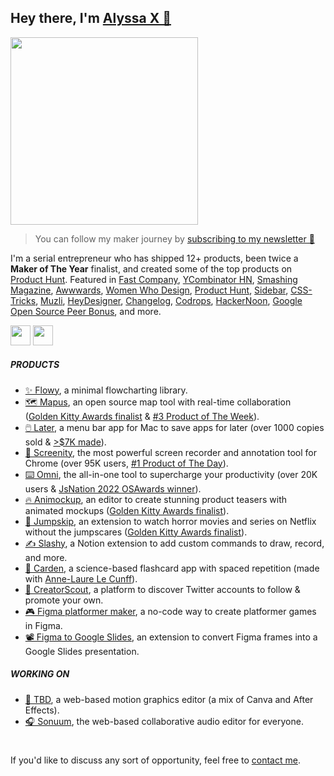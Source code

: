 ## Hey there, I'm [Alyssa X 👋](https://twitter.com/alyssaxuu)

[<img src="https://user-images.githubusercontent.com/7581348/177038557-8f9471ee-b17c-48be-b1c9-7a4ca0bd4858.gif" height="300px">](https://twitter.com/alyssaxuu)

> You can follow my maker journey by [subscribing to my newsletter 💌](https://newsletter.alyssax.com)

I'm a serial entrepreneur who has shipped 12+ products, been twice a **Maker of The Year** finalist, and created some of the top products on [Product Hunt](https://www.producthunt.com/@alyssaxuu). Featured in [Fast Company](https://www.fastcompany.com/90716825/chrome-firefox-extension-more-keyboard-shortcuts?partner=rss&utm_source=twitter.com&utm_medium=social&utm_campaign=rss+fastcompany&utm_content=rss), [YCombinator HN](https://news.ycombinator.com/item?id=25150804), [Smashing Magazine](https://www.smashingmagazine.com/the-smashing-newsletter/smashing-newsletter-issue-244/), [Awwwards](https://www.awwwards.com/sites/sonuum), [Women Who Design](https://womenwho.design/), [Product Hunt](https://www.producthunt.com/@alyssaxuu), [Sidebar](https://sidebar.io/), [CSS-Tricks](https://css-tricks.com/), [Muzli](https://muz.li/), [HeyDesigner](https://heydesigner.com/), [Changelog](https://changelog.com/person/alyssaxuu), [Codrops](https://tympanus.net/codrops/collective/collective-569/), [HackerNoon](https://hackernoon.com/), [Google Open Source Peer Bonus](https://opensource.googleblog.com/2022/03/Announcing-First-Group-of-Google-Open-Source-Peer-Bonus-Winners-in-2022.html#:~:text=Wednesday%2C%20March%2030%2C%202022&text=We%20are%20honored%20to%20present,loved%20initiative%20within%20open%20source.), and more.

[<img src="https://user-images.githubusercontent.com/7581348/177040222-89688a21-73b8-4cde-9008-d262d77d1170.png" height="32px">](https://twitter.com/alyssaxuu)
[<img src="https://user-images.githubusercontent.com/7581348/177040052-5c0ada3e-ea1a-43aa-954b-6556ccfc53ca.png" height="32px">](https://github.com/sponsors/alyssaxuu)

##### PRODUCTS

- [✨ Flowy](https://github.com/alyssaxuu/flowy), a minimal flowcharting library.
- [🗺️ Mapus](https://www.producthunt.com/products/mapus#mapus), an open source map tool with real-time collaboration ([Golden Kitty Awards finalist](https://www.producthunt.com/golden-kitty-awards-2021) & [#3 Product of The Week](https://www.producthunt.com/products/mapus#mapus)).
- [🖱️ Later](https://getlater.app), a menu bar app for Mac to save apps for later (over 1000 copies sold & [>$7K made](https://medium.com/women-make/how-i-built-a-macos-app-and-made-5000-in-a-week-de25c7be0458)).
- [🎥 Screenity](https://github.com/alyssaxuu/screenity), the most powerful screen recorder and annotation tool for Chrome (over 95K users, [#1 Product of The Day](https://www.producthunt.com/products/screenity#screenity)).
- [⌨️ Omni](https://www.producthunt.com/products/omni-4#omni-3), the all-in-one tool to supercharge your productivity (over 20K users & [JsNation 2022 OSAwards winner](https://twitter.com/thejsnation/status/1538978385426276354)).
- [🔥 Animockup](https://www.producthunt.com/products/animockup-2-0#animockup-2-0), an editor to create stunning product teasers with animated mockups ([Golden Kitty Awards finalist](https://www.producthunt.com/golden-kitty-awards-2021)).
- [👻 Jumpskip](https://www.producthunt.com/products/jumpskip-for-netflix#jumpskip-for-netflix), an extension to watch horror movies and series on Netflix without the jumpscares ([Golden Kitty Awards finalist](https://www.producthunt.com/golden-kitty-awards-2021)).
- [✍️ Slashy](https://slashy.app), a Notion extension to add custom commands to draw, record, and more.
- [🌱 Carden](https://getcarden.com), a science-based flashcard app with spaced repetition (made with [Anne-Laure Le Cunff](https://twitter.com/anthilemoon)).
- [🚀 CreatorScout](https://www.producthunt.com/products/creatorscout#creatorscout), a platform to discover Twitter accounts to follow & promote your own.
- [🎮 Figma platformer maker](https://github.com/alyssaxuu/figma-platformer-engine), a no-code way to create platformer games in Figma.
- [📽️ Figma to Google Slides](https://github.com/alyssaxuu/figma-to-google-slides), an extension to convert Figma frames into a Google Slides presentation.

##### WORKING ON
- [🤫 TBD](https://ckarchive.com/b/k0umh6hddmn6r), a web-based motion graphics editor (a mix of Canva and After Effects).
- [🎧 Sonuum](https://sonuum.com), the web-based collaborative audio editor for everyone.

#
If you'd like to discuss any sort of opportunity, feel free to [contact me](mailto:hi@alyssax.com).
